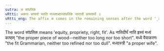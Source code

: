```yaml
---
sutra: अ सांप्रतिके
vRtti: अकारः प्रत्ययो भवति मध्यशब्दात्सांप्रतिके जातादौ प्रत्ययार्थे ॥
vRtti_eng: The affix अ comes in the remaining senses after the word '_madhya_', the meaning being 'fit' or 'proper.'
---
```

The word सांप्रतिक means 'equity, propriety, right, fit'. As नातिदीर्घं नाति हृस्वं मध्यं काष्ठम् "the proper piece of wood--neither too long nor too short". मध्ये वैयाकरणः "the fit Grammarian, neither too refined nor too dull". मध्यास्त्री "a proper wife".
